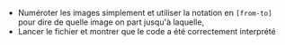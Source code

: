 
* Numéroter les images simplement et utiliser la notation en `[from-to]` pour dire de quelle image on part jusqu'à laquelle,
* Lancer le fichier et montrer que le code a été correctement interprété
